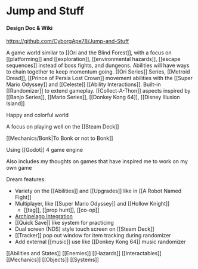 # Jump and Stuff
#### Design Doc & Wiki

https://github.com/CyborgApe78/Jump-and-Stuff

A game world similar to [[Ori and the Blind Forest]], with a focus on [[platforming]] and [[exploration]], [[environmental hazards]], [[escape sequences]] instead of boss fights, and dungeons. Abilities will have ways to chain together to keep momentum going. [[Ori Series]] Series, [[Metroid Dread]], [[Prince of Persia Lost Crown]] movement abilities with the [[Super Mario Odyssey]] and [[Celeste]] [[Ability Interactions]]. Built-in [[Randomizer]] to extend gameplay. [[Collect-A-Thon]] aspects inspired by [[Banjo Series]], [[Mario Series]], [[Donkey Kong 64]], [[Disney Illusion Island]]

Happy and colorful world

A focus on playing well on the [[Steam Deck]]

[[Mechanics/Bonk|To Bonk or not to Bonk]]


Using [[Godot]] 4 game engine

Also includes my thoughts on games that have inspired me to work on my own game

Dream features:
* Variety on the [[Abilities]] and [[Upgrades]] like in [[A Robot Named Fight]]
* Multiplayer, like [[Super Mario Odyssey]] and [[Hollow Knight]]
	* [[tag]], [[prop hunt]], [[co-op]]
* [Archipelago Integration](https://archipelago.gg/)
* [[Quick Save]] like system for practicing
* Dual screen (NDS) style touch screen on [[Steam Deck]]
* [[Tracker]] pop out window for item tracking during randomizer
* Add external [[music]] use like [[Donkey Kong 64]] music randomizer

[[Abilities and States]] [[Enemies]] [[Hazards]] [[Interactables]] [[Mechanics]] [[Objects]] [[Systems]]

